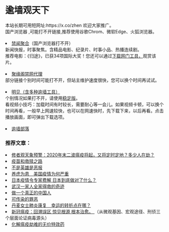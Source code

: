 # 逾墙观天下
<div>本站长期可用短网址:https://x.co/zhen 欢迎大家推广。</div>
<div>国产浏览器 ,可能打不开链接,推荐使用谷歌Chrom、微软Edge、火狐浏览器。</div>
<div><BR></div>
<li><font class="ws11"><a 
  <li><font class="ws11"><a href= https://github.com/gfw-breaker/banned-news1/blob/master/README.md title="" target="_blank">禁闻聚合</a></font>（国产浏览器打不开） </li>
  <div>新闻快报，时事聚焦。含精品电影、纪录片、时事小品、热播连续剧。</font></li></div> 
  <div>推荐电影：《归途》，已获34项国际大奖！您还可以通过<a href="https://github.com/wlrgim293/www/blob/master/README.md"" title="" target="_blank">下载网门工具，</a></font>观赏该片。</font></li></div>
<div><BR></div>
<li><font class="ws11"><a href="https://github.com/jyg66/4/wiki" title="" target="_blank">聚缘阁禁网代理</a></font></li   
 
<div>部分链接个别时间可能打不开，但站主维护速度很快，您可以换个时间再试试。</font></li></div> 
<div><BR></div> 
 <li><font class="ws11"><a href="https://gitlab.com/szzdlab/www/blob/master/README.md" title="" target="_blank">明见（含多种逾墙工具）</a></font></li  
<div>个别情况如果打不开，请使用<a href="https://github.com/wlrgim293/www/blob/master/README.md" title="" target="_blank">稳定版</a></font>。</font></li></div> 
 <div>看视频小技巧：加载时间有时较长，需要耐心等一会儿。如果视频卡顿，可以换个时间再看，一般早上网速较快，也可以在网速快时，先下载下来，以后再看。点击播放画面，即可弹出下载选项。</font></li></div>
<div><BR></div> 
    
<li><font class="ws11"><a href="https://github.com/osurf/1zdy/blob/master/README.md" title="" target="_blank">逾墙部落</a></font></li>
  
 ### 推荐文章：
 <li><font class="ws11"><a href=https://zh9988.wordpress.com/%E4%BF%AE%E8%80%85%E8%A7%82%E5%A4%A9%E8%B1%A1%E9%A2%84%E8%AD%A6%EF%BC%9A2020%E5%B9%B4%E6%9C%AB%E4%BA%8C%E6%B3%A2%E7%98%9F%E7%96%AB%E5%B0%86%E8%B5%B7%EF%BC%8C%E5%8F%88%E5%B0%86%E5%AE%9A%E6%97%B6/ target="_blank">修者观天象预警：2020年末二波瘟疫将起，又将定时定地？多少人在劫？</a> </font></li>
 <li><font class="ws11"><a href=https://github.com/zh99/1/wiki/%E7%96%AB%E8%8B%97%E5%92%8C%E6%95%91%E8%B5%8E%E4%B9%8B%E8%B7%AF target="_blank">疫苗和救赎之路</a> </font></li>
<li><font class="ws11"><a href=https://github.com/zh99/1/wiki/%E4%B8%8D%E6%98%AF%E8%8B%B1%E9%9B%84%E6%98%AF%E6%81%B6%E6%8A%A5 target="_blank">不是英雄是恶报 </a> </font></li>

<li><font class="ws11"><a href=https://github.com/zh99/1/wiki/%E5%85%BB%E8%99%8E%E4%B8%BA%E6%82%A3%E3%80%80%E7%BE%8E%E5%9B%BD%E7%96%AB%E6%83%85%E4%B8%BA%E4%BD%95%E4%B8%A5%E9%87%8D target="_blank">养虎为患　美国疫情为何严重 </a> </font></li>
<li><font class="ws11"><a href=https://github.com/zh99/1/wiki/%E6%97%A5%E6%9C%AC%E7%96%AB%E6%83%85%E4%BB%A4%E4%B8%93%E5%AE%B6%E8%B4%B9%E8%A7%A3-%E6%97%A5%E6%9C%AC%E5%88%B0%E5%BA%95%E5%81%9A%E5%AF%B9%E4%BA%86%E4%BB%80%E4%B9%88%EF%BC%9F target="_blank">日本疫情令专家费解 日本到底做对了什么？ </a> </font></li>
<li><font class="ws11"><a href=https://github.com/zh99/1/wiki/%E6%AD%A6%E6%B1%89%E4%BA%BA%E7%94%A8%E7%9C%9F%E5%90%8D%E4%B8%89%E9%80%80%E5%90%8E%E5%85%A8%E5%AE%B6%E5%BE%97%E6%95%91 target="_blank">武汉一家人全家得救的奇迹 </a> </font></li>
  <li><font class="ws11"><a href=https://github.com/zh99/1/wiki/%E5%81%9A%E4%B8%80%E4%B8%AA%E7%9C%9F%E6%AD%A3%E7%9A%84%E4%B8%AD%E5%9B%BD%E4%BA%BA target="_blank">做一个真正的中国人 </a> </font></li>
<li><font class="ws11"><a href=https://github.com/zh99/1/wiki/%E5%8F%AF%E4%BC%A0%E6%9F%93%E7%9A%84%E7%BD%AA%E6%81%B6 target="_blank">可传染的罪恶 </a> </font></li>
 <li><font class="ws11"><a href=https://zh9988.wordpress.com/21-2/ target="_blank">丹麦女士肺炎康复　幸运的转折点在哪？ </a> </font></li>
 <li><font class="ws11"><a href=https://zh9988.wordpress.com/新冠瘟疫：回溯误区-惊见根源-根本治愈（1） target="_blank">新冠瘟疫：回溯误区 惊见根源 根本治愈。 <a> </font>（从微观基因、宏观途径、刑侦三个层面论证病毒源头）</a></li>
 <li><font class="ws11"><a href=https://github.com/zh99/1/wiki/%E5%8C%96%E8%A7%A3%E7%98%9F%E7%96%AB%E5%8A%AB%E9%9A%BE%E7%9A%84%E6%97%A0%E4%BB%B7%E7%89%B9%E6%95%88%E8%8D%AF target="_blank">化解瘟疫劫难的无价特效药 </a> </font></li>
 
 
<div><BR></div>

